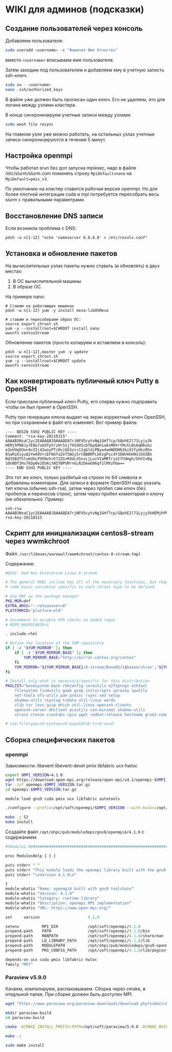 # WIKI для админов (подсказки)

## Создание пользователей через консоль

Добавляем пользователя:
```bash
sudo useradd <username> -c "Фамилия Имя Отчество"
```
вместо `<username>` вписываем имя пользователя.

Затем заходим под пользователем и добавляем ему в учетную записть ssh-ключ:
```bash
sudo su - <username>
nano .ssh/authorized_keys
```
В файле уже должен быть прописан один ключ. Его не удаляем, это для логина между узлами кластера.

В конце синхронизируем учетные записи между узлами:
```bash
sudo wwsh file resync
```

На главном узле уже можно работать, на остальных узлах учетные записи синхронизируются в течение 5 минут.

## Настройка openmpi

Чтобы работал srun без доп запуска mpiexec, надо в файле /etc/slurm/slurm.com поменять строку `MpiDefault=none` на `MpiDefault=pmix_v3`.

По умолчанию на кластер ставится рабочая версия openmpi. Но для более плотной интеграции cuda и mpi потребуется пересобрать весь slurm с правильными параметрами.

## Восстановление DNS записи

Если возникла проблема с DNS:
```
pdsh -w n[1-12] "echo 'nameserver 8.8.8.8' > /etc/resolv.conf"
```

## Установка и обновление пакетов

На вычислительных узлах пакеты нужно ставить (и обновлять) в двух местах:
1. В ОС вычислительной машины
2. В образе ОС.

На примере nano:
```
# Ставим на работающих машинах
pdsh -w n[1-12] yum -y install mesa-libOSMesa 

# ставим и пересобираем образ ОС:
source export_chroot.sh
yum -y --installroot=$CHROOT install nano
wwvnfs centosStream
```

Обновление пакетов (просто копируем и вставляем в консоль):
```
pdsh -w n[1-12],master yum -y update
source export_chroot.sh
yum -y --installroot=$CHROOT update
wwvnfs centosStream
```

## Как конвертировать публичный ключ Putty в OpenSSH

Если прислали публичный ключ Putty, его сперва нужно подправить чтобы он был принят в OpenSSH.

Putty при генерации ключа выдает на экран корректный ключ OpenSSH, но при сохранении в файл его изменяет. Вот пример файла:
```
---- BEGIN SSH2 PUBLIC KEY ----
Comment: "rsa-key-20210315"
AAAAB3NzaC1yc2EAAAABJQAAAQEA7rjNFU5cytvNg1GHf7cp/GQohE2l71Lyjy3k
HEMjhPN4Jy7E8e7oUdfpYrzHr5zj79zUOScbYbpQaKio6sM8VrtMutLBs6qNbuXz
eZwVHqEOon4vZIj42woyPTc0vjGEXzi+11qGldjPByw4amNDDN61biX2fyUkz05n
0SaRiKiyu82Ye60VrcEF0GfaZeT5W2y5rCBBBRPLkKzgPsc4Y3EWVAhH9sS5HZBh
RQ35BZFSlu6dkLP95NvhrE7ZZG+R5ULX5nvLjLucVIoMRTrjeIfCHmgh/GhhIvBq
1OnBOf3Hs7kDp0e2EbAitWZYBPGMrnGLR2DewG96qf1lMXzhGw==
---- END SSH2 PUBLIC KEY ----
```

Это тот же ключ, только разбитый на строки по 64 символа и добавлены коментарии.
Для записи в формате OpenSSH надо указать тип ключа (обычно ssh-rsa), затем через пробел сам ключ (без пробелов и переносов строк), затем через пробел коментарий к ключу (не обязательно). Пример:
```
ssh-rsa AAAAB3NzaC1yc2EAAAABJQAAAQEA7rjNFU5cytvNg1GHf7cp/GQohE2l71Lyjy3kHEMjhPN4Jy7E8e7oUdfpYrzHr5zj79zUOScbYbpQaKio6sM8VrtMutLBs6qNbuXzeZwVHqEOon4vZIj42woyPTc0vjGEXzi+11qGldjPByw4amNDDN61biX2fyUkz05n0SaRiKiyu82Ye60VrcEF0GfaZeT5W2y5rCBBBRPLkKzgPsc4Y3EWVAhH9sS5HZBhRQ35BZFSlu6dkLP95NvhrE7ZZG+R5ULX5nvLjLucVIoMRTrjeIfCHmgh/GhhIvBq1OnBOf3Hs7kDp0e2EbAitWZYBPGMrnGLR2DewG96qf1lMXzhGw== rsa-key-20210315
```

## Скрипт для инициализации centos8-stream через wwmkchroot

Файл: `/usr/libexec/warewulf/wwmkchroot/centos-8-stream.tmpl`

Содержание:
```bash
#DESC: Red Hat Enterprise Linux 8-stream

# The general RHEL include has all of the necessary functions, but requires
# some basic variables specific to each chroot type to be defined.

# Use DNF as the package manager
PKG_MGR=dnf
EXTRA_ARGS="--releasever=8"
PLATFORMID="platform:el8"

# Uncomment to disable GPG checks on added repos
# REPO_NOGPGCHECK=1

. include-rhel

# Define the location of the YUM repository
if [ -z "$YUM_MIRROR" ]; then
    if [ -z "$YUM_MIRROR_BASE" ]; then
        YUM_MIRROR_BASE="http://mirror.centos.org/centos"
    fi
    YUM_MIRROR="${YUM_MIRROR_BASE}/8-stream/BaseOS/\$basearch/os","${YUM_MIRROR_BASE}/8-stream/AppStream/\$basearch/os","${YUM_MIRROR_BASE}/8-stream/PowerTools/\$basearch/os"
fi

# Install only what is necessary/specific for this distribution
PKGLIST="basesystem bash chkconfig coreutils e2fsprogs ethtool
    filesystem findutils gawk grep initscripts iproute iputils
    net-tools nfs-utils pam psmisc rsync sed setup
    shadow-utils rsyslog tzdata util-linux words
    zlib tar less gzip which util-linux openssh-clients
    openssh-server dhclient pciutils vim-minimal shadow-utils
    strace cronie crontabs cpio wget redhat-release hostname grub2-common glibc-langpack-en yum"

# vim:filetype=sh:syntax=sh:expandtab:ts=4:sw=4:
```

## Сборка специфических пакетов

### openmpi

Зависимости: libevent libevent-devel pmix libfabric ucx hwloc

```bash
export OMPI_VERSION=4.1.0
wget https://download.open-mpi.org/release/open-mpi/v4.1/openmpi-$OMPI_VERSION.tar.gz
tar -zxf openmpi-$OMPI_VERSION.tar.gz
cd openmpi-$OMPI_VERSION.tar.gz

module load gnu9 cuda pmix ucx libfabric autotools

./configure --prefix=/opt/soft/openmpi/$OMPI_VERSION --with-hwloc=/opt/ohpc/pub/libs/hwloc/2.1.0  --with-ucx=/opt/ohpc/pub/mpi/ucx-ohpc/1.8.0 --with-pmix=/opt/ohpc/admin/pmix --with-libevent=/usr --with-ofi=/opt/ohpc/pub/mpi/libfabric/1.10.1 --with-cuda=/opt/soft/cuda-11.2 --with-slurm --without-psm2

make -j 52
make install
```

Создайте файл `/opt/ohpc/pub/moduledeps/gnu9/openmpi4/4.1.0` с содержанием:

```perl
#%Module1.0#####################################################################

proc ModulesHelp { } {

puts stderr " "
puts stderr "This module loads the openmpi library built with the gnu9 toolchain."
puts stderr "\nVersion 4.1.0\n"

}
module-whatis "Name: openmpi4 built with gnu9 toolchain"
module-whatis "Version: 4.1.0"
module-whatis "Category: runtime library"
module-whatis "Description: openmpi MPI implementation"
module-whatis "URL: https://www.open-mpi.org/"

set     version                     4.1.0

setenv          MPI_DIR             /opt/soft/openmpi/4.1.0
prepend-path    PATH                /opt/soft/openmpi/4.1.0/bin
prepend-path    MANPATH             /opt/soft/openmpi/4.1.0/share/man
prepend-path    LD_LIBRARY_PATH     /opt/soft/openmpi/4.1.0/lib
prepend-path    MODULEPATH          /opt/ohpc/pub/moduledeps/gnu9-openmpi4
prepend-path    PKG_CONFIG_PATH     /opt/soft/openmpi/4.1.0/lib/pkgconfig

depends-on ucx cuda pmix libfabric hwloc
family "MPI"
```

### Paraview v5.9.0

Качаем, компилируем, распаковываем. Сборка через cmake, в отедльной папке. При сборке должен быть доступен MPI.

```bash
wget "https://www.paraview.org/paraview-downloads/download.php?submit=Download&version=v5.9&type=source&os=Sources&downloadFile=ParaView-v5.9.0.tar.gz" -O ParaView-v5.9.0.tar.gz

mkdir paraview-build
cd paraview-build

cmake -DCMAKE_INSTALL_PREFIX:PATH=/opt/soft/paraview/5.9.0 -DCMAKE_BUILD_TYPE=Release -DINSTALL_DOCS=ON -DPARAVIEW_USE_QT=OFF -DVTK_OPENGL_HAS_OSMESA=ON -DVTK_USE_OFFSCREEN=ON -DPARAVIEW_USE_MPI=ON -DPARAVIEW_USE_PYTHON=ON -DPARAVIEW_BUILD_WITH_EXTERNAL=OFF -DVTK_USE_X=OFF -DPARAVIEW_BUILD_EXAMPLES=ON -DVTKm_ENABLE_OPENMP=ON -DVTKm_ENABLE_TBB=ON -DVTKm_ENABLE_MPI=ON ../ParaView-v5.9.0

make -j

sudo make install
```
